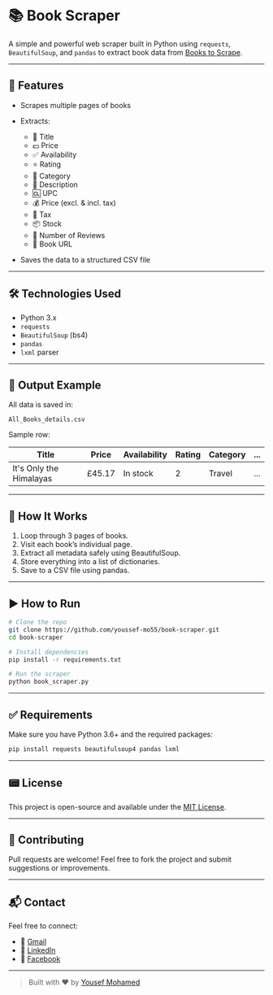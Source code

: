 # 📚 Book Scraper

A simple and powerful web scraper built in Python using `requests`, `BeautifulSoup`, and `pandas` to extract book data from [Books to Scrape](https://books.toscrape.com).

---

## 🚀 Features

* Scrapes multiple pages of books
* Extracts:

  * 📖 Title
  * 💵 Price
  * ✅ Availability
  * ⭐ Rating
  * 📂 Category
  * 📝 Description
  * 🆑 UPC
  * 💰 Price (excl. & incl. tax)
  * 🢾 Tax
  * 📦 Stock
  * 💬 Number of Reviews
  * 🔗 Book URL
* Saves the data to a structured CSV file

---

## 🛠 Technologies Used

* Python 3.x
* `requests`
* `BeautifulSoup` (bs4)
* `pandas`
* `lxml` parser

---

## 📁 Output Example

All data is saved in:

```
All_Books_details.csv
```

Sample row:

| Title                   | Price  | Availability | Rating | Category | ... |
| ----------------------- | ------ | ------------ | ------ | -------- | --- |
| It's Only the Himalayas | £45.17 | In stock     | 2      | Travel   | ... |

---

## 🧠 How It Works

1. Loop through 3 pages of books.
2. Visit each book’s individual page.
3. Extract all metadata safely using BeautifulSoup.
4. Store everything into a list of dictionaries.
5. Save to a CSV file using pandas.

---

## ▶️ How to Run

```bash
# Clone the repo
git clone https://github.com/youssef-mo55/book-scraper.git
cd book-scraper

# Install dependencies
pip install -r requirements.txt

# Run the scraper
python book_scraper.py
```

---

## ✅ Requirements

Make sure you have Python 3.6+ and the required packages:

```bash
pip install requests beautifulsoup4 pandas lxml
```

---

## 📟 License

This project is open-source and available under the [MIT License](LICENSE).

---

## 🤝 Contributing

Pull requests are welcome! Feel free to fork the project and submit suggestions or improvements.

---

## 📬 Contact

Feel free to connect:

* 📧 [Gmail](mailto:ym1190732@gmail.com)
* 🔗 [LinkedIn](https://www.linkedin.com/in/youssef-mohamed-b37a8427b)
* 📘 [Facebook](https://www.facebook.com/yousef.mohamed.488556)

---

> Built with ❤️ by [Yousef Mohamed](https://github.com/youssef-mo55)
